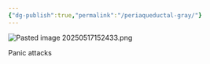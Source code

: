 ```yaml
---
{"dg-publish":true,"permalink":"/periaqueductal-gray/"}
---
```


![Pasted image 20250517152433.png](/img/user/assets/Pasted%20image%2020250517152433.png)

Panic attacks
